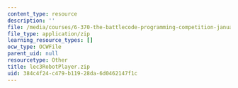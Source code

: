 ```yaml
---
content_type: resource
description: ''
file: /media/courses/6-370-the-battlecode-programming-competition-january-iap-2013/384c4f24c479b11928da6d0462147f1c_lec3RobotPlayer.zip
file_type: application/zip
learning_resource_types: []
ocw_type: OCWFile
parent_uid: null
resourcetype: Other
title: lec3RobotPlayer.zip
uid: 384c4f24-c479-b119-28da-6d0462147f1c
---
```

